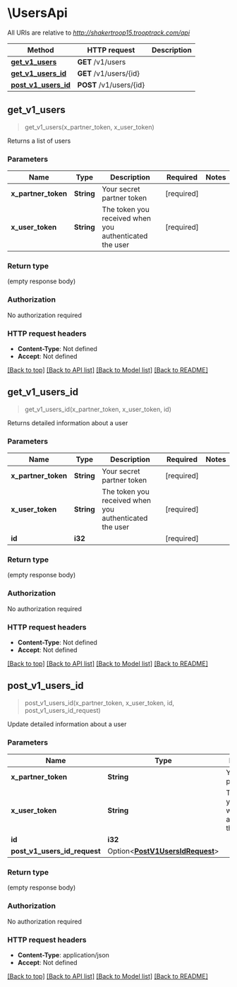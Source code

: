 # \UsersApi

All URIs are relative to *http://shakertroop15.trooptrack.com/api*

Method | HTTP request | Description
------------- | ------------- | -------------
[**get_v1_users**](UsersApi.md#get_v1_users) | **GET** /v1/users | 
[**get_v1_users_id**](UsersApi.md#get_v1_users_id) | **GET** /v1/users/{id} | 
[**post_v1_users_id**](UsersApi.md#post_v1_users_id) | **POST** /v1/users/{id} | 



## get_v1_users

> get_v1_users(x_partner_token, x_user_token)


Returns a list of users

### Parameters


Name | Type | Description  | Required | Notes
------------- | ------------- | ------------- | ------------- | -------------
**x_partner_token** | **String** | Your secret partner token | [required] |
**x_user_token** | **String** | The token you received when you authenticated the user | [required] |

### Return type

 (empty response body)

### Authorization

No authorization required

### HTTP request headers

- **Content-Type**: Not defined
- **Accept**: Not defined

[[Back to top]](#) [[Back to API list]](../README.md#documentation-for-api-endpoints) [[Back to Model list]](../README.md#documentation-for-models) [[Back to README]](../README.md)


## get_v1_users_id

> get_v1_users_id(x_partner_token, x_user_token, id)


Returns detailed information about a user

### Parameters


Name | Type | Description  | Required | Notes
------------- | ------------- | ------------- | ------------- | -------------
**x_partner_token** | **String** | Your secret partner token | [required] |
**x_user_token** | **String** | The token you received when you authenticated the user | [required] |
**id** | **i32** |  | [required] |

### Return type

 (empty response body)

### Authorization

No authorization required

### HTTP request headers

- **Content-Type**: Not defined
- **Accept**: Not defined

[[Back to top]](#) [[Back to API list]](../README.md#documentation-for-api-endpoints) [[Back to Model list]](../README.md#documentation-for-models) [[Back to README]](../README.md)


## post_v1_users_id

> post_v1_users_id(x_partner_token, x_user_token, id, post_v1_users_id_request)


Update detailed information about a user

### Parameters


Name | Type | Description  | Required | Notes
------------- | ------------- | ------------- | ------------- | -------------
**x_partner_token** | **String** | Your secret partner token | [required] |
**x_user_token** | **String** | The token you received when you authenticated the user | [required] |
**id** | **i32** |  | [required] |
**post_v1_users_id_request** | Option<[**PostV1UsersIdRequest**](PostV1UsersIdRequest.md)> |  |  |

### Return type

 (empty response body)

### Authorization

No authorization required

### HTTP request headers

- **Content-Type**: application/json
- **Accept**: Not defined

[[Back to top]](#) [[Back to API list]](../README.md#documentation-for-api-endpoints) [[Back to Model list]](../README.md#documentation-for-models) [[Back to README]](../README.md)

